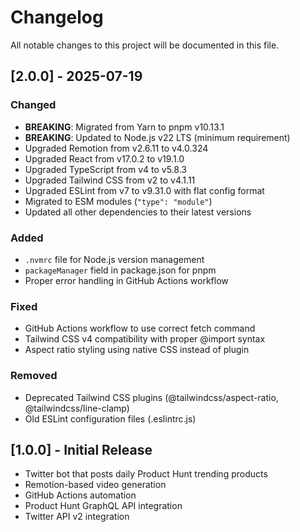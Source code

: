 # Changelog

All notable changes to this project will be documented in this file.

## [2.0.0] - 2025-07-19

### Changed
- **BREAKING**: Migrated from Yarn to pnpm v10.13.1
- **BREAKING**: Updated to Node.js v22 LTS (minimum requirement)
- Upgraded Remotion from v2.6.11 to v4.0.324
- Upgraded React from v17.0.2 to v19.1.0
- Upgraded TypeScript from v4 to v5.8.3
- Upgraded Tailwind CSS from v2 to v4.1.11
- Upgraded ESLint from v7 to v9.31.0 with flat config format
- Migrated to ESM modules (`"type": "module"`)
- Updated all other dependencies to their latest versions

### Added
- `.nvmrc` file for Node.js version management
- `packageManager` field in package.json for pnpm
- Proper error handling in GitHub Actions workflow

### Fixed
- GitHub Actions workflow to use correct fetch command
- Tailwind CSS v4 compatibility with proper @import syntax
- Aspect ratio styling using native CSS instead of plugin

### Removed
- Deprecated Tailwind CSS plugins (@tailwindcss/aspect-ratio, @tailwindcss/line-clamp)
- Old ESLint configuration files (.eslintrc.js)

## [1.0.0] - Initial Release
- Twitter bot that posts daily Product Hunt trending products
- Remotion-based video generation
- GitHub Actions automation
- Product Hunt GraphQL API integration
- Twitter API v2 integration